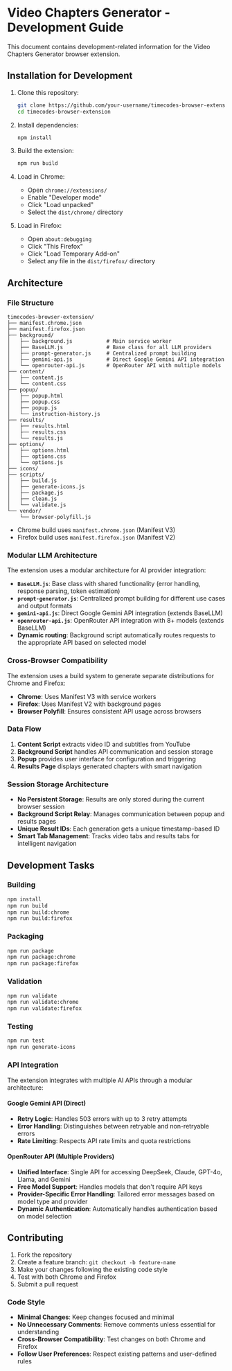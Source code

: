 # Video Chapters Generator - Development Guide

This document contains development-related information for the Video Chapters Generator browser extension.

## Installation for Development

1. Clone this repository:

   ```bash
   git clone https://github.com/your-username/timecodes-browser-extension.git
   cd timecodes-browser-extension
   ```

2. Install dependencies:

   ```bash
   npm install
   ```

3. Build the extension:

   ```bash
   npm run build
   ```

4. Load in Chrome:

   * Open `chrome://extensions/`
   * Enable "Developer mode"
   * Click "Load unpacked"
   * Select the `dist/chrome/` directory

5. Load in Firefox:

   * Open `about:debugging`
   * Click "This Firefox"
   * Click "Load Temporary Add-on"
   * Select any file in the `dist/firefox/` directory

## Architecture

### File Structure

```
timecodes-browser-extension/
├── manifest.chrome.json
├── manifest.firefox.json
├── background/
│   ├── background.js           # Main service worker
│   ├── BaseLLM.js              # Base class for all LLM providers
│   ├── prompt-generator.js     # Centralized prompt building
│   ├── gemini-api.js           # Direct Google Gemini API integration
│   └── openrouter-api.js       # OpenRouter API with multiple models
├── content/
│   ├── content.js
│   └── content.css
├── popup/
│   ├── popup.html
│   ├── popup.css
│   ├── popup.js
│   └── instruction-history.js
├── results/
│   ├── results.html
│   ├── results.css
│   └── results.js
├── options/
│   ├── options.html
│   ├── options.css
│   └── options.js
├── icons/
├── scripts/
│   ├── build.js
│   ├── generate-icons.js
│   ├── package.js
│   ├── clean.js
│   └── validate.js
└── vendor/
    └── browser-polyfill.js
```

- Chrome build uses `manifest.chrome.json` (Manifest V3)
- Firefox build uses `manifest.firefox.json` (Manifest V2)

### Modular LLM Architecture

The extension uses a modular architecture for AI provider integration:

* **`BaseLLM.js`**: Base class with shared functionality (error handling, response parsing, token estimation)
* **`prompt-generator.js`**: Centralized prompt building for different use cases and output formats  
* **`gemini-api.js`**: Direct Google Gemini API integration (extends BaseLLM)
* **`openrouter-api.js`**: OpenRouter API integration with 8+ models (extends BaseLLM)
* **Dynamic routing**: Background script automatically routes requests to the appropriate API based on selected model

### Cross-Browser Compatibility

The extension uses a build system to generate separate distributions for Chrome and Firefox:

* **Chrome**: Uses Manifest V3 with service workers
* **Firefox**: Uses Manifest V2 with background pages
* **Browser Polyfill**: Ensures consistent API usage across browsers

### Data Flow

1. **Content Script** extracts video ID and subtitles from YouTube
2. **Background Script** handles API communication and session storage
3. **Popup** provides user interface for configuration and triggering
4. **Results Page** displays generated chapters with smart navigation

### Session Storage Architecture

* **No Persistent Storage**: Results are only stored during the current browser session
* **Background Script Relay**: Manages communication between popup and results pages
* **Unique Result IDs**: Each generation gets a unique timestamp-based ID
* **Smart Tab Management**: Tracks video tabs and results tabs for intelligent navigation

## Development Tasks

### Building

```bash
npm install
npm run build
npm run build:chrome
npm run build:firefox
```

### Packaging

```bash
npm run package
npm run package:chrome
npm run package:firefox
```

### Validation

```bash
npm run validate
npm run validate:chrome
npm run validate:firefox
```

### Testing

```bash
npm run test
npm run generate-icons
```

### API Integration

The extension integrates with multiple AI APIs through a modular architecture:

#### Google Gemini API (Direct)
* **Retry Logic**: Handles 503 errors with up to 3 retry attempts
* **Error Handling**: Distinguishes between retryable and non-retryable errors  
* **Rate Limiting**: Respects API rate limits and quota restrictions

#### OpenRouter API (Multiple Providers)
* **Unified Interface**: Single API for accessing DeepSeek, Claude, GPT-4o, Llama, and Gemini
* **Free Model Support**: Handles models that don't require API keys
* **Provider-Specific Error Handling**: Tailored error messages based on model type and provider
* **Dynamic Authentication**: Automatically handles authentication based on model selection

## Contributing

1. Fork the repository
2. Create a feature branch: `git checkout -b feature-name`
3. Make your changes following the existing code style
4. Test with both Chrome and Firefox
5. Submit a pull request

### Code Style

* **Minimal Changes**: Keep changes focused and minimal
* **No Unnecessary Comments**: Remove comments unless essential for understanding
* **Cross-Browser Compatibility**: Test changes on both Chrome and Firefox
* **Follow User Preferences**: Respect existing patterns and user-defined rules 